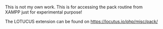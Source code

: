 This is not my own work. This is for accessing the pack routine from XAMPP just for experimental purpose!

The LOTUCUS extension can be found on https://locutus.io/php/misc/pack/
